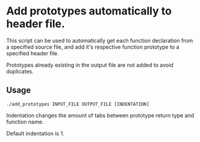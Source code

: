 # Add prototypes automatically to header file.
This script can be used to automatically get each function declaration from a specified source file, and add it's respective function prototype to a specified header file.

Prototypes already existing in the output file are not added to avoid duplicates.
## Usage
```
./add_prototypes INPUT_FILE OUTPUT_FILE [INDENTATION]
```
Indentation changes the amount of tabs between prototype return type and function name.

Default indentation is 1.
